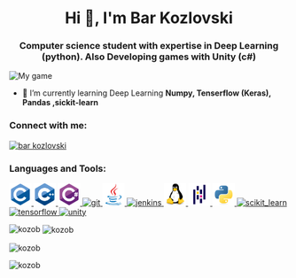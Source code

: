 <h1 align="center">Hi 👋, I'm Bar Kozlovski</h1>
<h3 align="center">Computer science student with expertise in Deep Learning (python). Also Developing games with Unity (c#)</h3>

<img src="https://media.licdn.com/dms/image/D4D16AQFruxbLjdQHmw/profile-displaybackgroundimage-shrink_350_1400/0/1667678634976?e=1678320000&v=beta&t=e9qJygaI35vq_Q3OzNMl4LLeOnevnm4KEMMe0KrzuMM" alt="My game">

- 🌱 I’m currently learning Deep Learning **Numpy, Tenserflow (Keras), Pandas ,sickit-learn**

<h3 align="left">Connect with me:</h3>
<p align="left">
<a href="https://www.linkedin.com/in/bar-kozlovski-559a46226/" target="blank"><img align="center" src="https://raw.githubusercontent.com/rahuldkjain/github-profile-readme-generator/master/src/images/icons/Social/linked-in-alt.svg" alt="bar kozlovski" height="30" width="40" /></a>
</p>

<h3 align="left">Languages and Tools:</h3>
<p align="left"> <a href="https://www.cprogramming.com/" target="_blank" rel="noreferrer"> <img src="https://raw.githubusercontent.com/devicons/devicon/master/icons/c/c-original.svg" alt="c" width="40" height="40"/> </a> <a href="https://www.w3schools.com/cpp/" target="_blank" rel="noreferrer"> <img src="https://raw.githubusercontent.com/devicons/devicon/master/icons/cplusplus/cplusplus-original.svg" alt="cplusplus" width="40" height="40"/> </a> <a href="https://www.w3schools.com/cs/" target="_blank" rel="noreferrer"> <img src="https://raw.githubusercontent.com/devicons/devicon/master/icons/csharp/csharp-original.svg" alt="csharp" width="40" height="40"/> </a> <a href="https://git-scm.com/" target="_blank" rel="noreferrer"> <img src="https://www.vectorlogo.zone/logos/git-scm/git-scm-icon.svg" alt="git" width="40" height="40"/> </a> <a href="https://www.java.com" target="_blank" rel="noreferrer"> <img src="https://raw.githubusercontent.com/devicons/devicon/master/icons/java/java-original.svg" alt="java" width="40" height="40"/> </a> <a href="https://www.jenkins.io" target="_blank" rel="noreferrer"> <img src="https://www.vectorlogo.zone/logos/jenkins/jenkins-icon.svg" alt="jenkins" width="40" height="40"/> </a> <a href="https://www.linux.org/" target="_blank" rel="noreferrer"> <img src="https://raw.githubusercontent.com/devicons/devicon/master/icons/linux/linux-original.svg" alt="linux" width="40" height="40"/> </a> <a href="https://pandas.pydata.org/" target="_blank" rel="noreferrer"> <img src="https://raw.githubusercontent.com/devicons/devicon/2ae2a900d2f041da66e950e4d48052658d850630/icons/pandas/pandas-original.svg" alt="pandas" width="40" height="40"/> </a> <a href="https://www.python.org" target="_blank" rel="noreferrer"> <img src="https://raw.githubusercontent.com/devicons/devicon/master/icons/python/python-original.svg" alt="python" width="40" height="40"/> </a> <a href="https://scikit-learn.org/" target="_blank" rel="noreferrer"> <img src="https://upload.wikimedia.org/wikipedia/commons/0/05/Scikit_learn_logo_small.svg" alt="scikit_learn" width="40" height="40"/> </a> <a href="https://www.tensorflow.org" target="_blank" rel="noreferrer"> <img src="https://www.vectorlogo.zone/logos/tensorflow/tensorflow-icon.svg" alt="tensorflow" width="40" height="40"/> </a> <a href="https://unity.com/" target="_blank" rel="noreferrer"> <img src="https://www.vectorlogo.zone/logos/unity3d/unity3d-icon.svg" alt="unity" width="40" height="40"/> </a> </p>

<p><img align="left" src="https://github-readme-stats.vercel.app/api/top-langs?username=kozob&show_icons=true&locale=en&layout=compact" alt="kozob" /></p>

<p>&nbsp;<img align="center" src="https://github-readme-stats.vercel.app/api?username=kozob&show_icons=true&locale=en" alt="kozob" /></p>

<p><img align="center" src="https://github-readme-streak-stats.herokuapp.com/?user=kozob&" alt="kozob" /></p>

<p align="left"> <img src="https://komarev.com/ghpvc/?username=kozob&label=Profile%20views&color=0e75b6&style=flat" alt="kozob" /> </p>
